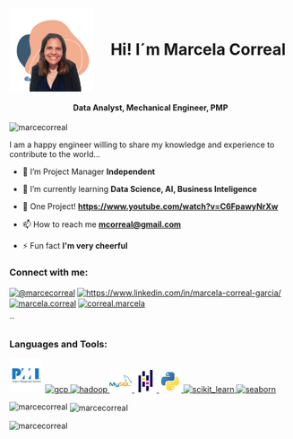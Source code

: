 
<div style="display: flex; align-items: center;">
  <img src=https://github.com/MarceCorreal/jobpreparation/blob/main/Foto_Marce_Github.png alt="Foto" width="150" style="margin-right: 20px;"/>
  <h1 style="margin: 0 auto;">Hi! I´m Marcela Correal</h1>
</div>

</div>
<h4 align="center">Data Analyst, Mechanical Engineer, PMP</h3>

<p align="left"> <img src="https://komarev.com/ghpvc/?username=marcecorreal&label=Profile%20views&color=0e75b6&style=flat" alt="marcecorreal" /> </p>

I am a happy engineer willing to share my knowledge and experience to contribute to the world...


- 🔭 I’m Project Manager **Independent**

- 🌱 I’m currently learning **Data Science, AI, Business Inteligence**

- 💬 One Project! **https://www.youtube.com/watch?v=C6FpawyNrXw**

- 📫 How to reach me **mcorreal@gmail.com**

- ⚡ Fun fact **I'm very cheerful**

<h3 align="left">Connect with me:</h3>
<p align="left">
<a href="https://twitter.com/@marcecorreal" target="blank"><img align="center" src="https://raw.githubusercontent.com/rahuldkjain/github-profile-readme-generator/master/src/images/icons/Social/twitter.svg" alt="@marcecorreal" height="30" width="40" /></a>
<a href="https://linkedin.com/in/https://www.linkedin.com/in/marcela-correal-garcia/" target="blank"><img align="center" src="https://raw.githubusercontent.com/rahuldkjain/github-profile-readme-generator/master/src/images/icons/Social/linked-in-alt.svg" alt="https://www.linkedin.com/in/marcela-correal-garcia/" height="30" width="40" /></a>
<a href="https://fb.com/marcela.correal" target="blank"><img align="center" src="https://raw.githubusercontent.com/rahuldkjain/github-profile-readme-generator/master/src/images/icons/Social/facebook.svg" alt="marcela.correal" height="30" width="40" /></a>
<a href="https://instagram.com/correal.marcela" target="blank"><img align="center" src="https://raw.githubusercontent.com/rahuldkjain/github-profile-readme-generator/master/src/images/icons/Social/instagram.svg" alt="correal.marcela" height="30" width="40" /></a>
</p>
``
<h3 align="left">Languages and Tools:</h3>
<p align="left"> <img src="https://github.com/MarceCorreal/jobpreparation/raw/main/Logo_PMI.svg" width="60" alt="PMI Logo">
<a href="https://cloud.google.com" target="_blank" rel="noreferrer"> <img src="https://www.vectorlogo.zone/logos/google_cloud/google_cloud-icon.svg" alt="gcp" width="40" height="40"/> </a> <a href="https://hadoop.apache.org/" target="_blank" rel="noreferrer"> <img src="https://www.vectorlogo.zone/logos/apache_hadoop/apache_hadoop-icon.svg" alt="hadoop" width="40" height="40"/> </a> <a href="https://www.mysql.com/" target="_blank" rel="noreferrer"> <img src="https://raw.githubusercontent.com/devicons/devicon/master/icons/mysql/mysql-original-wordmark.svg" alt="mysql" width="40" height="40"/> </a> <a href="https://pandas.pydata.org/" target="_blank" rel="noreferrer"> <img src="https://raw.githubusercontent.com/devicons/devicon/2ae2a900d2f041da66e950e4d48052658d850630/icons/pandas/pandas-original.svg" alt="pandas" width="40" height="40"/> </a> <a href="https://www.python.org" target="_blank" rel="noreferrer"> <img src="https://raw.githubusercontent.com/devicons/devicon/master/icons/python/python-original.svg" alt="python" width="40" height="40"/> </a> <a href="https://scikit-learn.org/" target="_blank" rel="noreferrer"> <img src="https://upload.wikimedia.org/wikipedia/commons/0/05/Scikit_learn_logo_small.svg" alt="scikit_learn" width="40" height="40"/> </a> <a href="https://seaborn.pydata.org/" target="_blank" rel="noreferrer"> <img src="https://seaborn.pydata.org/_images/logo-mark-lightbg.svg" alt="seaborn" width="40" height="40"/> </a> </p>


<p><img align="left" src="https://github-readme-stats.vercel.app/api/top-langs?username=marcecorreal&show_icons=true&title_color=07094b&locale=en&layout=compact" alt="marcecorreal" /></p>

<p>&nbsp;<img align="center" src="https://github-readme-stats.vercel.app/api?username=marcecorreal&show_icons=true&locale=en" alt="marcecorreal" /></p>

<p><img align="center" src="https://github-readme-streak-stats.herokuapp.com/?user=marcecorreal&" alt="marcecorreal" /></p>
